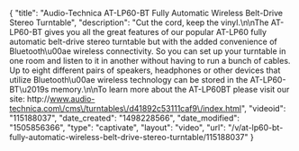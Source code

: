 {
    "title": "Audio-Technica AT-LP60-BT Fully Automatic Wireless Belt-Drive Stereo Turntable",
    "description": "Cut the cord, keep the vinyl.\n\nThe AT-LP60-BT gives you all the great features of our popular AT-LP60 fully automatic belt-drive stereo turntable but with the added convenience of Bluetooth\u00ae wireless connectivity. So you can set up your turntable in one room and listen to it in another without having to run a bunch of cables. Up to eight different pairs of speakers, headphones or other devices that utilize Bluetooth\u00ae wireless technology can be stored in the AT-LP60-BT\u2019s memory.\n\nTo learn more about the AT-LP60BT please visit our site: http:\/\/www.audio-technica.com\/cms\/turntables\/d41892c53111caf9\/index.html",
    "videoid": "115188037",
    "date_created": "1498228566",
    "date_modified": "1505856366",
    "type": "captivate",
    "layout": "video",
    "url": "\/v\/at-lp60-bt-fully-automatic-wireless-belt-drive-stereo-turntable\/115188037"
}